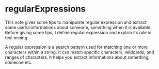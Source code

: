 # regularExpressions
This note gives some tips to manipulate regular expression and extract some useful informations about someone, something when it is available.
Before giving some tips, I define regular expression and explain its role in text mining.

A regular expression is a search pattern used for matching one or more characters within a string. It can match specific characters, wildcards, and ranges of characters.
It helps you extract informations about something, someone etc.
